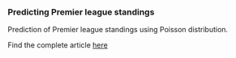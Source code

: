 ### Predicting Premier league standings

Prediction of Premier league standings using Poisson distribution.

Find the complete article [here](https://medium.com/@apaar97/predicting-premier-league-standings-putting-that-math-to-some-use-e8de64938d7)
